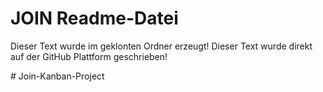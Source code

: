 # JOIN Readme-Datei
Dieser Text wurde im geklonten Ordner erzeugt!
Dieser Text wurde direkt auf der GitHub Plattform geschrieben!

#   J o i n - K a n b a n - P r o j e c t  
 